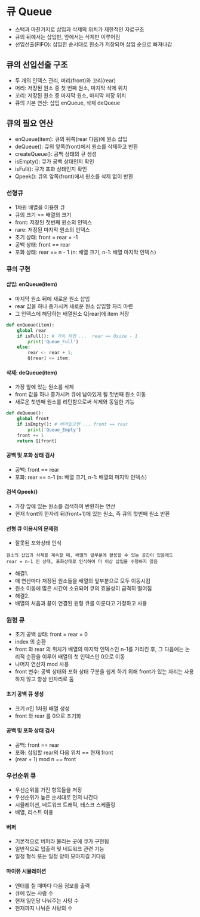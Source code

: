 # 큐 Queue
- 스택과 마찬가지로 삽입과 삭제의 위치가 제한적인 자료구조
- 큐의 뒤에서는 삽입만, 앞에서는 삭제만 이루어짐
- 선입선출(FIFO): 삽입한 순서대로 원소가 저장되며 삽입 순으로 빠져나감

## 큐의 선입선출 구조
- 두 개의 인덱스 관리, 머리(front)와 꼬리(rear)
- 머리: 저장된 원소 중 첫 번째 원소, 마지막 삭제 위치
- 꼬리: 저장된 원소 중 마지막 원소, 마지막 저장 위치
- 큐의 기본 연산: 삽입 enQueue, 삭제 deQueue

## 큐의 필요 연산
- enQueue(item): 큐의 뒤쪽(rear 다음)에 원소 삽입
- deQueue(): 큐의 앞쪽(front)에서 원소를 삭제하고 반환
- createQueue(): 공백 상태의 큐 생성
- isEmpty(): 큐가 공백 상태인지 확인
- isFull(): 큐가 포화 상태인지 확인
- Qpeek(): 큐의 앞쪽(front)에서 원소를 삭제 없이 반환

### 선형큐
- 1차원 배열을 이용한 큐
- 큐의 크기 == 배열의 크기
- front: 저장된 첫번째 원소의 인덱스
- rare: 저장된 마지막 원소의 인덱스
- 초기 상태: front = rear = -1
- 공백 상태: front == rear
- 포화 상태: rear == n - 1 (n: 배열 크기, n-1: 배열 마지막 인덱스)

### 큐의 구현
#### 삽입: enQueue(item)
- 마지막 원소 뒤에 새로운 원소 삽입
- rear 값을 하나 증가시켜 새로운 원소 삽입할 자리 마련
- 그 인덱스에 해당하는 배열원소 Q[rear]에 item 저장
```python
def enQueue(item):
    global rear
    if isFull(): # 가득 차면 ...  rear == Qsize - 1
        print('Queue_Full')
    else:
        rear <- rear + 1;
        Q[rear] <= item;
```
#### 삭제: deQueue(item)
- 가장 앞에 있는 원소를 삭제
- front 값을 하나 증가시켜 큐에 남아있게 될 첫번째 원소 이동
- 새로운 첫번째 원소를 리턴함으로써 삭제와 동일한 기능
```python
def deQueue():
    global front
    if isEmpty(): # 비어있으면 ... front == rear
        print('Queue_Empty')
    front += 1
    return Q[front]
```

#### 공백 및 포화 상태 검사
- 공백: front == rear
- 포화: rear == n-1 (n: 배열 크기, n-1: 배열의 마지막 인덱스)

#### 검색 Qpeek()
- 가장 앞에 있는 원소를 검색하여 반환하는 연산
- 현재 front의 한자리 뒤(front+1)에 있는 원소, 즉 큐의 첫번째 원소 반환

#### 선형 큐 이용시의 문제점
- 잘못된 포화상태 인식 
```
원소의 삽입과 삭제를 계속할 때, 배열의 앞부분에 활용할 수 있는 공간이 있음에도
rear = n-1 인 상태, 포화상태로 인식하여 더 이상 삽입을 수행하지 않음
```
- 해결1. 
-  매 연산마다 저장된 원소들을 배열의 앞부분으로 모두 이동시킴
- 원소 이동에 많은 시간이 소요되어 큐의 효율성이 급격히 떨어짐
- 해결2.
- 배열의 처음과 끝이 연결된 원형 큐를 이룬다고 가정하고 사용

### 원형 큐
- 초기 공백 상태: front = rear = 0
- index 의 순환
- front 와 rear 의 위치가 배열의 마지막 인덱스인 n-1를 가리킨 후, 그 다음에는 논리적 순환을 이루어 배열의 첫 인덱스인 0으로 이동
- 나머지 연산자 mod 사용 
- front 변수: 공백 상태와 포화 상태 구분을 쉽게 하기 위해 front가 있는 자리는 사용하지 않고 항상 빈자리로 둠
#### 초기 공백 큐 생성
- 크기 n인 1차원 배열 생성
- front 와 rear 를 0으로 초기화
#### 공백 및 포화 상태 검사
- 공백: front == rear
- 포화: 삽입할 rear의 다음 위치 == 현재 front
- (rear + 1) mod n == front

### 우선순위 큐
- 우선순위를 가진 항목들을 저장
- 우선순위가 높은 순서대로 먼저 나간다
- 시뮬레이션, 네트워크 트래픽, 테스크 스케쥴링
- 배열, 리스트 이용

#### 버퍼
- 기본적으로 버퍼라 불리는 곳에 큐가 구현됨
- 일반적으로 입출력 및 네트워크 관련 기능
- 일정 형식 또는 일정 양이 모아지길 기다림

#### 마이쮸 시뮬레이션
- 엔터를 칠 때마다 다음 정보를 출력
- 큐에 있는 사람 수
- 현재 일인당 나눠주는 사탕 수
- 현재까지 나눠준 사탕의 수 



